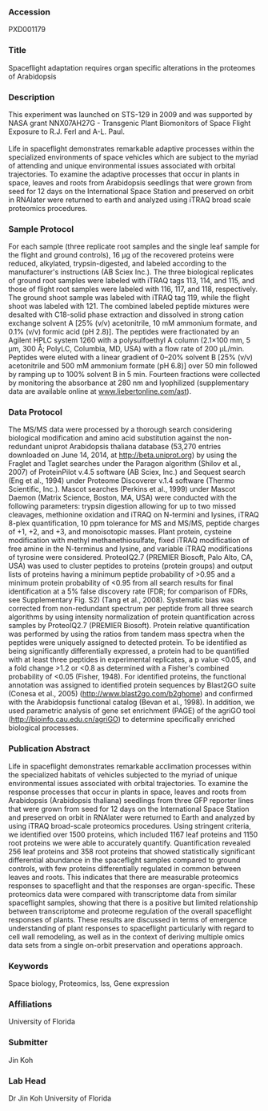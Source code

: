 ### Accession
PXD001179

### Title
Spaceflight adaptation requires organ specific alterations in the proteomes of Arabidopsis

### Description
This experiment was launched on STS-129 in 2009 and was supported by NASA grant NNX07AH27G - Transgenic Plant Biomonitors of Space Flight Exposure to R.J. Ferl and A-L. Paul.<br><br>Life in spaceflight demonstrates remarkable adaptive processes within the specialized environments of space vehicles which are subject to the myriad of attending and unique environmental issues associated with orbital trajectories. To examine the adaptive processes that occur in plants in space, leaves and roots from Arabidopsis seedlings that were grown from seed for 12 days on the International Space Station and preserved on orbit in RNAlater were returned to earth and analyzed using iTRAQ broad scale proteomics procedures.

### Sample Protocol
For each sample (three replicate root samples and the single leaf sample for the flight and ground controls), 16 μg of the recovered proteins were reduced, alkylated, trypsin-digested, and labeled according to the manufacturer's instructions (AB Sciex Inc.). The three biological replicates of ground root samples were labeled with iTRAQ tags 113, 114, and 115, and those of flight root samples were labeled with 116, 117, and 118, respectively. The ground shoot sample was labeled with iTRAQ tag 119, while the flight shoot was labeled with 121. The combined labeled peptide mixtures were desalted with C18-solid phase extraction and dissolved in strong cation exchange solvent A [25% (v/v) acetonitrile, 10 mM ammonium formate, and 0.1% (v/v) formic acid (pH 2.8)]. The peptides were fractionated by an Agilent HPLC system 1260 with a polysulfoethyl A column (2.1×100 mm, 5 μm, 300 Å; PolyLC, Columbia, MD, USA) with a flow rate of 200 μL/min. Peptides were eluted with a linear gradient of 0–20% solvent B [25% (v/v) acetonitrile and 500 mM ammonium formate (pH 6.8)] over 50 min followed by ramping up to 100% solvent B in 5 min. Fourteen fractions were collected by monitoring the absorbance at 280 nm and lyophilized (supplementary data are available online at www.liebertonline.com/ast).

### Data Protocol
The MS/MS data were processed by a thorough search considering biological modification and amino acid substitution against the non-redundant uniprot Arabidopsis thaliana database (53,270 entries downloaded on June 14, 2014, at http://beta.uniprot.org) by using the Fraglet and Taglet searches under the Paragon algorithm (Shilov et al., 2007) of ProteinPilot v.4.5 software (AB Sciex, Inc.) and Sequest search (Eng et al., 1994) under Proteome Discoverer v.1.4 software (Thermo Scientific, Inc.). Mascot searches (Perkins et al., 1999) under Mascot Daemon (Matrix Science, Boston, MA, USA) were conducted with the following parameters: trypsin digestion allowing for up to two missed cleavages, methionine oxidation and iTRAQ on N-termini and lysines, iTRAQ 8-plex quantification, 10 ppm tolerance for MS and MS/MS, peptide charges of +1, +2, and +3, and monoisotopic masses. Plant protein, cysteine modification with methyl methanethiosulfate, fixed iTRAQ modification of free amine in the N-terminus and lysine, and variable iTRAQ modifications of tyrosine were considered. ProteoIQ2.7 (PREMIER Biosoft, Palo Alto, CA, USA) was used to cluster peptides to proteins (protein groups) and output lists of proteins having a minimum peptide probability of >0.95 and a minimum protein probability of <0.95 from all search results for final identification at a 5% false discovery rate (FDR; for comparison of FDRs, see Supplementary Fig. S2) (Tang et al., 2008). Systematic bias was corrected from non-redundant spectrum per peptide from all three search algorithms by using intensity normalization of protein quantification across samples by ProteoIQ2.7 (PREMIER Biosoft). Protein relative quantification was performed by using the ratios from tandem mass spectra when the peptides were uniquely assigned to detected protein. To be identified as being significantly differentially expressed, a protein had to be quantified with at least three peptides in experimental replicates, a p value <0.05, and a fold change >1.2 or <0.8 as determined with a Fisher's combined probability of <0.05 (Fisher, 1948). For identified proteins, the functional annotation was assigned to identified protein sequences by Blast2GO suite (Conesa et al., 2005) (http://www.blast2go.com/b2ghome) and confirmed with the Arabidopsis functional catalog (Bevan et al., 1998). In addition, we used parametric analysis of gene set enrichment (PAGE) of the agriGO tool (http://bioinfo.cau.edu.cn/agriGO) to determine specifically enriched biological processes.

### Publication Abstract
Life in spaceflight demonstrates remarkable acclimation processes within the specialized habitats of vehicles subjected to the myriad of unique environmental issues associated with orbital trajectories. To examine the response processes that occur in plants in space, leaves and roots from Arabidopsis (Arabidopsis thaliana) seedlings from three GFP reporter lines that were grown from seed for 12 days on the International Space Station and preserved on orbit in RNAlater were returned to Earth and analyzed by using iTRAQ broad-scale proteomics procedures. Using stringent criteria, we identified over 1500 proteins, which included 1167 leaf proteins and 1150 root proteins we were able to accurately quantify. Quantification revealed 256 leaf proteins and 358 root proteins that showed statistically significant differential abundance in the spaceflight samples compared to ground controls, with few proteins differentially regulated in common between leaves and roots. This indicates that there are measurable proteomics responses to spaceflight and that the responses are organ-specific. These proteomics data were compared with transcriptome data from similar spaceflight samples, showing that there is a positive but limited relationship between transcriptome and proteome regulation of the overall spaceflight responses of plants. These results are discussed in terms of emergence understanding of plant responses to spaceflight particularly with regard to cell wall remodeling, as well as in the context of deriving multiple omics data sets from a single on-orbit preservation and operations approach.

### Keywords
Space biology, Proteomics, Iss, Gene expression

### Affiliations
University of Florida

### Submitter
Jin Koh

### Lab Head
Dr Jin Koh
University of Florida



